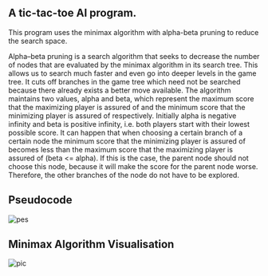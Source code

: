 ## A tic-tac-toe AI program.
This program uses the minimax algorithm with alpha-beta pruning to reduce the search space.

Alpha–beta pruning is a search algorithm that seeks to decrease the number of nodes that are evaluated by the minimax algorithm in its search tree. This allows us to search much faster and even go into deeper levels in the game tree. It cuts off branches in the game tree which need not be searched because there already exists a better move available. The algorithm maintains two values, alpha and beta, which represent the maximum score that the maximizing player is assured of and the minimum score that the minimizing player is assured of respectively. Initially alpha is negative infinity and beta is positive infinity, i.e. both players start with their lowest possible score. It can happen that when choosing a certain branch of a certain node the minimum score that the minimizing player is assured of becomes less than the maximum score that the maximizing player is assured of (beta <= alpha). If this is the case, the parent node should not choose this node, because it will make the score for the parent node worse. Therefore, the other branches of the node do not have to be explored.

## Pseudocode
![pes](https://user-images.githubusercontent.com/66234085/84352540-36d4a000-abc6-11ea-8ae5-ea52f228aa4e.png)

## Minimax Algorithm Visualisation
![pic](https://user-images.githubusercontent.com/66234085/84352650-6388b780-abc6-11ea-8456-52b7c004fe5e.png)
